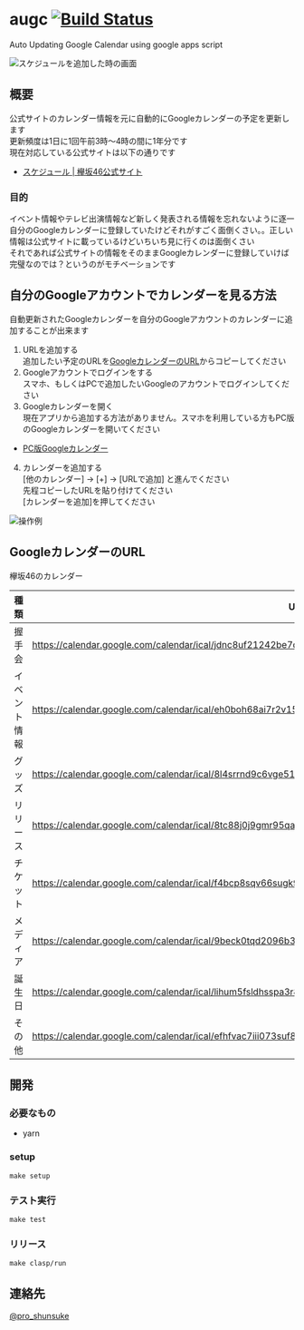 # augc [![Build Status](https://travis-ci.com/proshunsuke/augc.svg?branch=master)](https://travis-ci.com/proshunsuke/augc)

Auto Updating Google Calendar using google apps script

![スケジュールを追加した時の画面](https://user-images.githubusercontent.com/3148511/70384167-eafa3180-19bd-11ea-87e3-4bca2a078021.png)

## 概要

公式サイトのカレンダー情報を元に自動的にGoogleカレンダーの予定を更新します  
更新頻度は1日に1回午前3時〜4時の間に1年分です  
現在対応している公式サイトは以下の通りです
* [スケジュール | 欅坂46公式サイト](https://www.keyakizaka46.com/s/k46o/media/list)

### 目的

イベント情報やテレビ出演情報など新しく発表される情報を忘れないように逐一自分のGoogleカレンダーに登録していたけどそれがすごく面倒くさい。。正しい情報は公式サイトに載っているけどいちいち見に行くのは面倒くさい  
それであれば公式サイトの情報をそのままGoogleカレンダーに登録していけば完璧なのでは？というのがモチベーションです

## 自分のGoogleアカウントでカレンダーを見る方法

自動更新されたGoogleカレンダーを自分のGoogleアカウントのカレンダーに追加することが出来ます

1. URLを追加する  
追加したい予定のURLを[GoogleカレンダーのURL](#GoogleカレンダーのURL)からコピーしてください
2. Googleアカウントでログインをする  
スマホ、もしくはPCで追加したいGoogleのアカウントでログインしてください
3. Googleカレンダーを開く  
現在アプリから追加する方法がありません。スマホを利用している方もPC版のGoogleカレンダーを開いてください
  * [PC版Googleカレンダー](https://calendar.google.com/calendar/r?hl=ja)
4. カレンダーを追加する  
 [他のカレンダー] → [+] → [URLで追加] と進んでください  
 先程コピーしたURLを貼り付けてください  
 [カレンダーを追加]を押してください

![操作例](https://user-images.githubusercontent.com/3148511/70384124-192b4180-19bd-11ea-9ad5-f63d23c74bc0.gif)

## GoogleカレンダーのURL

欅坂46のカレンダー

種類|URL
---|---
握手会|https://calendar.google.com/calendar/ical/jdnc8uf21242be7qjm5nmj7uok%40group.calendar.google.com/public/basic.ics
イベント情報|https://calendar.google.com/calendar/ical/eh0boh68ai7r2v15m38k2ms1lg%40group.calendar.google.com/public/basic.ics
グッズ|https://calendar.google.com/calendar/ical/8l4srrnd9c6vge51k6cclsdsmc%40group.calendar.google.com/public/basic.ics
リリース|https://calendar.google.com/calendar/ical/8tc88j0j9gmr95qa81r8t2210c%40group.calendar.google.com/public/basic.ics
チケット|https://calendar.google.com/calendar/ical/f4bcp8sqv66sugk9m06gb1ioeg%40group.calendar.google.com/public/basic.ics
メディア|https://calendar.google.com/calendar/ical/9beck0tqd2096b3b5utkh0jg8g%40group.calendar.google.com/public/basic.ics
誕生日|https://calendar.google.com/calendar/ical/lihum5fsldhsspa3r8altr01ns%40group.calendar.google.com/public/basic.ics
その他|https://calendar.google.com/calendar/ical/efhfvac7iii073suf8v16tlmic%40group.calendar.google.com/public/basic.ics

## 開発

### 必要なもの

* yarn

### setup

```shell script
make setup
```

### テスト実行

```shell script
make test
```

### リリース

```shell script
make clasp/run
```

## 連絡先

[@pro_shunsuke](https://twitter.com/pro_shunsuke)
